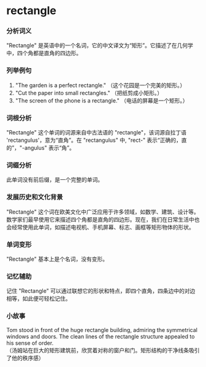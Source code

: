 # rectangle

### 分析词义

  

"Rectangle" 是英语中的一个名词，它的中文译文为“矩形”。它描述了在几何学中，四个角都是直角的四边形。

  

### 列举例句

  

1.  "The garden is a perfect rectangle." （这个花园是一个完美的矩形。）
2.  "Cut the paper into small rectangles." （把纸剪成小矩形。）
3.  "The screen of the phone is a rectangle." （电话的屏幕是一个矩形。）

  

### 词根分析

  

"Rectangle" 这个单词的词源来自中古法语的 "rectangle"，该词源自拉丁语 'rectangulus'，意为“直角”。在 "rectangulus" 中, "rect-" 表示“正确的，直的”，"-angulus" 表示“角”。

  

### 词缀分析

  

此单词没有前后缀，是一个完整的单词。

  

### 发展历史和文化背景

  

"Rectangle" 这个词在欧美文化中广泛应用于许多领域，如数学、建筑、设计等。数学家们最早使用它来描述四个角都是直角的四边形。现在，我们在日常生活中也会经常使用此单词，如描述电视机、手机屏幕、标志、画框等矩形物体的形状。

  

### 单词变形

  

"Rectangle" 基本上是个名词，没有变形。

  

### 记忆辅助

  

记住 "Rectangle" 可以通过联想它的形状和特点，即四个直角，四条边中的对边相等，如此便可轻松记住。

  

### 小故事

  

Tom stood in front of the huge rectangle building, admiring the symmetrical windows and doors. The clean lines of the rectangle structure appealed to his sense of order.  
（汤姆站在巨大的矩形建筑前，欣赏着对称的窗户和门。矩形结构的干净线条吸引了他的秩序感）
